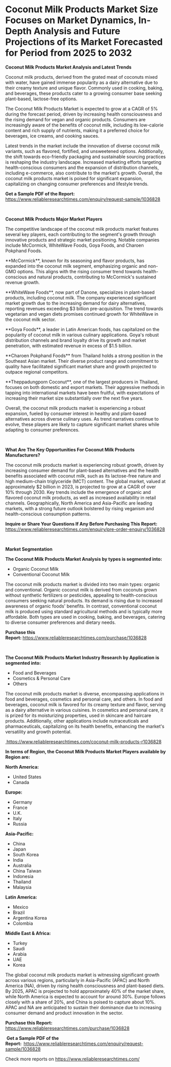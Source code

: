 <p><h1>Coconut Milk Products Market Size Focuses on Market Dynamics, In-Depth Analysis and Future Projections of its Market Forecasted for Period from 2025 to 2032</h1></p><p><strong>Coconut Milk Products Market Analysis and Latest Trends</strong></p>
<p><p>Coconut milk products, derived from the grated meat of coconuts mixed with water, have gained immense popularity as a dairy alternative due to their creamy texture and unique flavor. Commonly used in cooking, baking, and beverages, these products cater to a growing consumer base seeking plant-based, lactose-free options.</p><p>The Coconut Milk Products Market is expected to grow at a CAGR of 5% during the forecast period, driven by increasing health consciousness and the rising demand for vegan and organic products. Consumers are increasingly aware of the benefits of coconut milk, including its low-calorie content and rich supply of nutrients, making it a preferred choice for beverages, ice creams, and cooking sauces.</p><p>Latest trends in the market include the innovation of diverse coconut milk variants, such as flavored, fortified, and unsweetened options. Additionally, the shift towards eco-friendly packaging and sustainable sourcing practices is reshaping the industry landscape. Increased marketing efforts targeting health-conscious consumers and the expansion of distribution channels, including e-commerce, also contribute to the market's growth. Overall, the coconut milk products market is poised for significant expansion, capitalizing on changing consumer preferences and lifestyle trends.</p></p>
<p><strong>Get a Sample PDF of the Report:&nbsp;</strong> <a href="https://www.reliableresearchtimes.com/enquiry/request-sample/1036828?utm_campaign=2222&utm_medium=2&utm_source=Github&utm_content=ia&utm_term=07042025&utm_id=coconut-milk-products">https://www.reliableresearchtimes.com/enquiry/request-sample/1036828</a></p>
<p>&nbsp;</p>
<p><strong>Coconut Milk Products Major Market Players</strong></p>
<p><p>The competitive landscape of the coconut milk products market features several key players, each contributing to the segment's growth through innovative products and strategic market positioning. Notable companies include McCormick, WhiteWave Foods, Goya Foods, and Charoen Pokphand Foods.</p><p>**McCormick**, known for its seasoning and flavor products, has expanded into the coconut milk segment, emphasizing organic and non-GMO options. This aligns with the rising consumer trend towards health-conscious and natural products, contributing to McCormick's sustained revenue growth.</p><p>**WhiteWave Foods**, now part of Danone, specializes in plant-based products, including coconut milk. The company experienced significant market growth due to the increasing demand for dairy alternatives, reporting revenues exceeding $3 billion pre-acquisition. The trend towards vegetarian and vegan diets promises continued growth for WhiteWave in the coconut milk sector.</p><p>**Goya Foods**, a leader in Latin American foods, has capitalized on the popularity of coconut milk in various culinary applications. Goya's robust distribution channels and brand loyalty drive its growth and market penetration, with estimated revenue in excess of $1.5 billion.</p><p>**Charoen Pokphand Foods** from Thailand holds a strong position in the Southeast Asian market. Their diverse product range and commitment to quality have facilitated significant market share and growth projected to outpace regional competitors.</p><p>**Theppadungporn Coconut**, one of the largest producers in Thailand, focuses on both domestic and export markets. Their aggressive methods in tapping into international markets have been fruitful, with expectations of increasing their market size substantially over the next five years.</p><p>Overall, the coconut milk products market is experiencing a robust expansion, fueled by consumer interest in healthy and plant-based alternatives across diverse culinary uses. As trend narratives continue to evolve, these players are likely to capture significant market shares while adapting to consumer preferences.</p></p>
<p>&nbsp;</p>
<p><strong>What Are The Key Opportunities For Coconut Milk Products Manufacturers?</strong></p>
<p><p>The coconut milk products market is experiencing robust growth, driven by increasing consumer demand for plant-based alternatives and the health benefits associated with coconut milk, such as its lactose-free nature and high medium-chain triglyceride (MCT) content. The global market, valued at approximately $2 billion in 2023, is projected to grow at a CAGR of over 10% through 2030. Key trends include the emergence of organic and flavored coconut milk products, as well as increased availability in retail channels. Geographically, North America and Asia-Pacific are leading markets, with a strong future outlook bolstered by rising veganism and health-conscious consumption patterns.</p></p>
<p><strong>Inquire or Share Your Questions If Any Before Purchasing This Report:</strong> <a href="https://www.reliableresearchtimes.com/enquiry/pre-order-enquiry/1036828?utm_campaign=2222&utm_medium=2&utm_source=Github&utm_content=ia&utm_term=07042025&utm_id=coconut-milk-products">https://www.reliableresearchtimes.com/enquiry/pre-order-enquiry/1036828</a></p>
<p>&nbsp;</p>
<p><strong>Market Segmentation</strong></p>
<p><strong>The Coconut Milk Products Market Analysis by types is segmented into:</strong></p>
<p><ul><li>Organic Coconut Milk</li><li>Conventional Coconut Milk</li></ul></p>
<p><p>The coconut milk products market is divided into two main types: organic and conventional. Organic coconut milk is derived from coconuts grown without synthetic fertilizers or pesticides, appealing to health-conscious consumers seeking natural products. Its demand is rising due to increased awareness of organic foods' benefits. In contrast, conventional coconut milk is produced using standard agricultural methods and is typically more affordable. Both types are used in cooking, baking, and beverages, catering to diverse consumer preferences and dietary needs.</p></p>
<p><strong>Purchase this Report:&nbsp;</strong><a href="https://www.reliableresearchtimes.com/purchase/1036828?utm_campaign=2222&utm_medium=2&utm_source=Github&utm_content=ia&utm_term=07042025&utm_id=coconut-milk-products">https://www.reliableresearchtimes.com/purchase/1036828</a></p>
<p>&nbsp;</p>
<p><strong>The Coconut Milk Products Market Industry Research by Application is segmented into:</strong></p>
<p><ul><li>Food and Beverages</li><li>Cosmetics & Personal Care</li><li>Others</li></ul></p>
<p><p>The coconut milk products market is diverse, encompassing applications in food and beverages, cosmetics and personal care, and others. In food and beverages, coconut milk is favored for its creamy texture and flavor, serving as a dairy alternative in various cuisines. In cosmetics and personal care, it is prized for its moisturizing properties, used in skincare and haircare products. Additionally, other applications include nutraceuticals and pharmaceuticals, capitalizing on its health benefits, enhancing the market's versatility and growth potential.</p></p>
<p><a href="https://www.reliableresearchtimes.com/coconut-milk-products-r1036828?utm_campaign=2222&utm_medium=2&utm_source=Github&utm_content=ia&utm_term=07042025&utm_id=coconut-milk-products">&nbsp;https://www.reliableresearchtimes.com/coconut-milk-products-r1036828</a></p>
<p><strong>In terms of Region, the Coconut Milk Products Market Players available by Region are:</strong></p>
<p>
    <p> <strong> North America: </strong>
        <ul>
            <li>United States</li>
            <li>Canada</li>
        </ul>
        </p> 
    <p> <strong> Europe: </strong>
        <ul>
            <li>Germany</li>
            <li>France</li>
            <li>U.K.</li>
            <li>Italy</li>
            <li>Russia</li>
        </ul>
        </p> 
    <p> <strong> Asia-Pacific: </strong>
        <ul>
            <li>China</li>
            <li>Japan</li>
            <li>South Korea</li>
            <li>India</li>
            <li>Australia</li>
            <li>China Taiwan</li>
            <li>Indonesia</li>
            <li>Thailand</li>
            <li>Malaysia</li>
        </ul>
        </p> 
    <p> <strong> Latin America: </strong>
        <ul>
            <li>Mexico</li>
            <li>Brazil</li>
            <li>Argentina Korea</li>
            <li>Colombia</li>
        </ul>
        </p> 
    <p> <strong> Middle East & Africa: </strong>
        <ul>
            <li>Turkey</li>
            <li>Saudi</li>
            <li>Arabia</li>
            <li>UAE</li>
            <li>Korea</li>
        </ul>
    </p>
    </p>
<p><p>The global coconut milk products market is witnessing significant growth across various regions, particularly in Asia-Pacific (APAC) and North America (NA), driven by rising health consciousness and plant-based diets. By 2025, APAC is projected to hold approximately 40% of the market share, while North America is expected to account for around 30%. Europe follows closely with a share of 20%, and China is poised to capture about 10%. APAC and NA are anticipated to sustain their dominance due to increasing consumer demand and product innovation in the sector.</p></p>
<p><strong>Purchase this Report: </strong><a href="https://www.reliableresearchtimes.com/purchase/1036828?utm_campaign=2222&utm_medium=2&utm_source=Github&utm_content=ia&utm_term=07042025&utm_id=coconut-milk-products">https://www.reliableresearchtimes.com/purchase/1036828</a></p>
<p>&nbsp;<strong>Get a Sample PDF of the Report:&nbsp;&nbsp;</strong><a href="https://www.reliableresearchtimes.com/enquiry/request-sample/1036828?utm_campaign=2222&utm_medium=2&utm_source=Github&utm_content=ia&utm_term=07042025&utm_id=coconut-milk-products">https://www.reliableresearchtimes.com/enquiry/request-sample/1036828</a></p>
<p><strong></strong></p>
<p>Check more reports on <a href="https://www.reliableresearchtimes.com/?utm_campaign=2222&utm_medium=2&utm_source=Github&utm_content=ia&utm_term=07042025&utm_id=coconut-milk-products">https://www.reliableresearchtimes.com/</a></p>